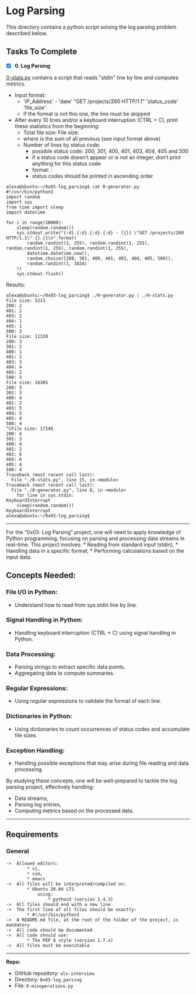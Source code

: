 # Log Parsing
This directory contains a python script solving the log parsing problem described below.

## Tasks To Complete
+ [x] **0. Log Parsing**

[0-stats.py](https://github.com/kal-kyokya/alx-interview/tree/main/0x03-log_parsing) contains a script that reads "stdin" line by line and computes metrics.

* Input format:
	* 'IP_Address' - 'date' "GET /projects/260 HTTP/1.1" 'status_code' 'file_size'
	* if the format is not this one, the line must be skipped
* After every 10 lines and/or a keyboard interruption (CTRL + C), print these statistics from the beginning:
	* Total file size: File size: <total size>
	* where <total size> is the sum of all previous <file size> (see input format above)
	* Number of lines by status code:
		* possible status code: 200, 301, 400, 401, 403, 404, 405 and 500
		* if a status code doesn’t appear or is not an integer, don’t print anything for this status code
		* format: <status code>: <number>
		* status codes should be printed in ascending order

```
alexa@ubuntu:~/0x03-log_parsing$ cat 0-generator.py
#!/usr/bin/python3
import random
import sys
from time import sleep
import datetime

for i in range(10000):
    sleep(random.random())
    sys.stdout.write("{:d}.{:d}.{:d}.{:d} - [{}] \"GET /projects/260 HTTP/1.1\" {} {}\n".format(
        random.randint(1, 255), random.randint(1, 255), random.randint(1, 255), random.randint(1, 255),
        datetime.datetime.now(),
        random.choice([200, 301, 400, 401, 403, 404, 405, 500]),
        random.randint(1, 1024)
    ))
    sys.stdout.flush()
```
Results:
```
alexa@ubuntu:~/0x03-log_parsing$ ./0-generator.py | ./0-stats.py 
File size: 5213
200: 2
401: 1
403: 2
404: 1
405: 1
500: 3
File size: 11320
200: 3
301: 2
400: 1
401: 2
403: 3
404: 4
405: 2
500: 3
File size: 16305
200: 3
301: 3
400: 4
401: 2
403: 5
404: 5
405: 4
500: 4
^CFile size: 17146
200: 4
301: 3
400: 4
401: 2
403: 6
404: 6
405: 4
500: 4
Traceback (most recent call last):
  File "./0-stats.py", line 15, in <module>
Traceback (most recent call last):
  File "./0-generator.py", line 8, in <module>
    for line in sys.stdin:
KeyboardInterrupt
    sleep(random.random())
KeyboardInterrupt
alexa@ubuntu:~/0x03-log_parsing$
```

---

For the “0x03. Log Parsing” project, one will need to apply knowledge of Python programming, focusing on parsing and processing data streams in real-time.
This project involves:
	* Reading from standard input (stdin),
	* Handling data in a specific format,
	* Performing calculations based on the input data.

## Concepts Needed:

### File I/O in Python:
* Understand how to read from sys.stdin line by line.

### Signal Handling in Python:
* Handling keyboard interruption (CTRL + C) using signal handling in Python.

### Data Processing:
* Parsing strings to extract specific data points.
* Aggregating data to compute summaries.

### Regular Expressions:
* Using regular expressions to validate the format of each line.

### Dictionaries in Python:
* Using dictionaries to count occurrences of status codes and accumulate file sizes.

### Exception Handling:
* Handling possible exceptions that may arise during file reading and data processing.

By studying these concepts, one will be well-prepared to tackle the log parsing project, effectively handling:
* Data streams,
* Parsing log entries,
* Computing metrics based on the processed data.
---

## Requirements
### General

	->	Allowed editors:
			* vi,
			* vim,
			* emacs
	->	All files will be interpreted/compiled on:
			* Ubuntu 20.04 LTS
				using:
					* python3 (version 3.4.3)
	->	All files should end with a new line
	->	The first line of all files should be exactly:
			* #!/usr/bin/python3
	->	A README.md file, at the root of the folder of the project, is mandatory
	->	All code should be documented
	->	All code should use:
			* The PEP 8 style (version 1.7.x)
	->	All files must be executable

---

**Repo:**

-   GitHub repository: `alx-interview`
-   Directory: `0x03-log_parsing`
-   File: `0-minoperations.py`

